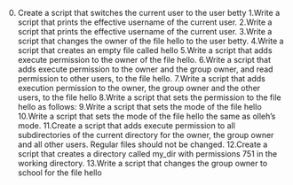 0. Create a script that switches the current user to the user betty
 1.Write a script that prints the effective username of the current user.
 2.Write a script that prints the effective username of the current user.
 3.Write a script that changes the owner of the file hello to the user betty.
 4.Write a script that creates an empty file called hello
 5.Write a script that adds execute permission to the owner of the file hello.
 6.Write a script that adds execute permission to the owner and the group owner, and read permission to other users, to the file hello.
 7.Write a script that adds execution permission to the owner, the group owner and the other users, to the file hello
 8.Write a script that sets the permission to the file hello as follows:
 9.Write a script that sets the mode of the file hello
 10.Write a script that sets the mode of the file hello the same as olleh’s mode.
 11.Create a script that adds execute permission to all subdirectories of the current directory for the owner, the group owner and all other users. Regular files should not be changed.
 12.Create a script that creates a directory called my_dir with permissions 751 in the working directory.
 13.Write a script that changes the group owner to school for the file hello
 
